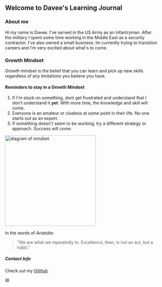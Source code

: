 ## Welcome to Davee's Learning Journal

### About me

Hi my name is Davee. I've served in the US Army as an infantryman. After the military I spent some time working in the Middle East as a security contractor. I've also owned a small business. Im currently trying to transition careers and I'm very excited about what's to come. 

### Growth Mindset

*Growth mindset* is the belief that you can learn and pick up new skills regardless of any limitations you believe you have.   

#### Reminders to stay in a Growth Mindset

1. If I'm stuck on something, dont get frustrated and understand that I don't understand it **yet**. With more time, the knowledge and skill will come. 
2. Everyone is an amateur or clueless at some point in their life. No one starts out as an expert.
3. If something doesn't seem to be working, try a different strategy or approach. Success will come. 

<img src="https://3kllhk1ibq34qk6sp3bhtox1-wpengine.netdna-ssl.com/wp-content/uploads/NewGrowthMindset2.png" alt="diagram of mindset" width="300">

In the words of Aristotle:
> "We are what we repeatedly to. Excellence, then, is not an act, but a habit."

##### Contact Info
Check out my [GitHub](https://github.com/daveeS987)

:smile:







